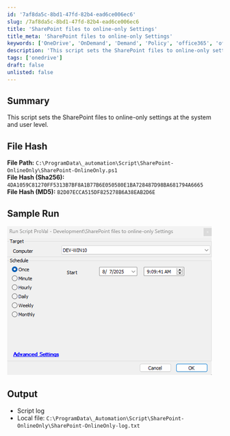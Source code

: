 ```yaml
---
id: '7af8da5c-8bd1-47fd-82b4-ead6ce006ec6'
slug: /7af8da5c-8bd1-47fd-82b4-ead6ce006ec6
title: 'SharePoint files to online-only Settings'
title_meta: 'SharePoint files to online-only Settings'
keywords: ['OneDrive', 'OnDemand', 'Demand', 'Policy', 'office365', 'office']
description: 'This script sets the SharePoint files to online-only settings at the system and user level.'
tags: ['onedrive']
draft: false
unlisted: false
---
```


## Summary

This script sets the SharePoint files to online-only settings at the system and user level.

## File Hash

**File Path:** `C:\ProgramData\_automation\Script\SharePoint-OnlineOnly\SharePoint-OnlineOnly.ps1`  
**File Hash (Sha256):** `4DA1059C81270FF5313B7BF8A1B77B6E050580E1BA728487D98BA681794A6665`  
**File Hash (MD5):** `B2D07ECCA515DF825278B6A38EAB2D6E`  

## Sample Run

![SampleRun](../../../static/img/docs/5fab9cd8-be2b-4cfa-b910-ee3b6fc1611c/image1.webp)

## Output

- Script log
- Local file: `C:\ProgramData\_Automation\Script\SharePoint-OnlineOnly\SharePoint-OnlineOnly-log.txt`
